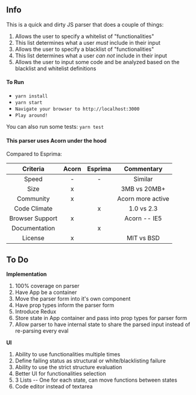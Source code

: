 ## Info

This is a quick and dirty JS parser that does a couple of things:
1. Allows the user to specify a whitelist of "functionalities"
  1. This list determines what a user *must* include in their input
1. Allows the user to specify a blacklist of "functionalities"
  1. This list determines what a user *can not* include in their input
1. Allows the user to input some code and be analyzed based on the blacklist and whitelist definitions

#### To Run
- `yarn install`
- `yarn start`
- `Navigate your browser to http://localhost:3000`
- `Play around!`

You can also run some tests: `yarn test`

#### This parser uses Acorn under the hood

Compared to Esprima:

| Criteria        | Acorn | Esprima | Commentary        |
|:---------------:|:-----:|:-------:|:-----------------:|
| Speed           |   -   |     -   | Similar           |
| Size            |  x    |         | 3MB vs 20MB+      |
| Community       |   x   |         | Acorn more active |
| Code Climate    |       |     x   | 1.0 vs 2.3        |
| Browser Support |   x   |         | Acorn -- IE5      |
| Documentation   |       |     x   |                   |
| License         |  x    |         | MIT vs BSD        |

## To Do

**Implementation**

1. 100% coverage on parser
1. Have App be a container
  1. Move the parser form into it's own component
  1. Have prop types inform the parser form
  1. Introduce Redux
  1. Store state in App container and pass into prop types for parser form
  1. Allow parser to have internal state to share the parsed input instead of re-parsing every eval

**UI**

1. Ability to use functionalities multiple times
1. Define failing status as structural or white/blacklisting failure
1. Ability to use the strict structure evaluation
1. Better UI for functionalities selection
  1. 3 Lists -- One for each state, can move functions between states
1. Code editor instead of textarea
